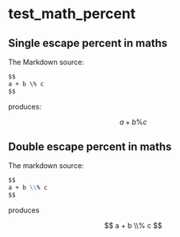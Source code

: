 # test_math_percent

## Single escape percent in maths

The Markdown source:
```markdown
$$
a + b \% c
$$
```
produces:

$$
a + b \% c
$$

## Double escape percent in maths

The markdown source:
```markdown
$$
a + b \\% c
$$
```
produces

$$
a + b \\% c
$$
